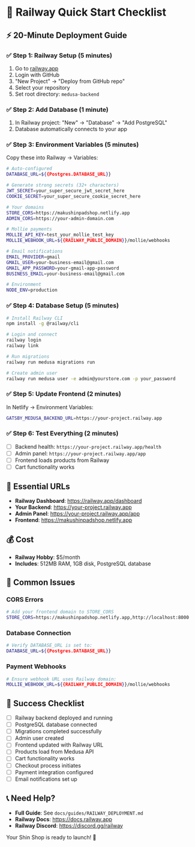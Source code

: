 # 🚂 Railway Quick Start Checklist

## ⚡ **20-Minute Deployment Guide**

### **✅ Step 1: Railway Setup (5 minutes)**
1. Go to [railway.app](https://railway.app)
2. Login with GitHub
3. "New Project" → "Deploy from GitHub repo"
4. Select your repository
5. Set root directory: `medusa-backend`

### **✅ Step 2: Add Database (1 minute)**
1. In Railway project: "New" → "Database" → "Add PostgreSQL"
2. Database automatically connects to your app

### **✅ Step 3: Environment Variables (5 minutes)**
Copy these into Railway → Variables:

```bash
# Auto-configured
DATABASE_URL=${{Postgres.DATABASE_URL}}

# Generate strong secrets (32+ characters)
JWT_SECRET=your_super_secure_jwt_secret_here
COOKIE_SECRET=your_super_secure_cookie_secret_here

# Your domains
STORE_CORS=https://makushinpadshop.netlify.app
ADMIN_CORS=https://your-admin-domain.com

# Mollie payments
MOLLIE_API_KEY=test_your_mollie_test_key
MOLLIE_WEBHOOK_URL=${{RAILWAY_PUBLIC_DOMAIN}}/mollie/webhooks

# Email notifications
EMAIL_PROVIDER=gmail
GMAIL_USER=your-business-email@gmail.com
GMAIL_APP_PASSWORD=your-gmail-app-password
BUSINESS_EMAIL=your-business-email@gmail.com

# Environment
NODE_ENV=production
```

### **✅ Step 4: Database Setup (5 minutes)**
```bash
# Install Railway CLI
npm install -g @railway/cli

# Login and connect
railway login
railway link

# Run migrations
railway run medusa migrations run

# Create admin user
railway run medusa user -e admin@yourstore.com -p your_password
```

### **✅ Step 5: Update Frontend (2 minutes)**
In Netlify → Environment Variables:
```bash
GATSBY_MEDUSA_BACKEND_URL=https://your-project.railway.app
```

### **✅ Step 6: Test Everything (2 minutes)**
- [ ] Backend health: `https://your-project.railway.app/health`
- [ ] Admin panel: `https://your-project.railway.app/app`
- [ ] Frontend loads products from Railway
- [ ] Cart functionality works

## 🎯 **Essential URLs**
- **Railway Dashboard**: https://railway.app/dashboard
- **Your Backend**: https://your-project.railway.app
- **Admin Panel**: https://your-project.railway.app/app
- **Frontend**: https://makushinpadshop.netlify.app

## 💰 **Cost**
- **Railway Hobby**: $5/month
- **Includes**: 512MB RAM, 1GB disk, PostgreSQL database

## 🚨 **Common Issues**

### **CORS Errors**
```bash
# Add your frontend domain to STORE_CORS
STORE_CORS=https://makushinpadshop.netlify.app,http://localhost:8000
```

### **Database Connection**
```bash
# Verify DATABASE_URL is set to:
DATABASE_URL=${{Postgres.DATABASE_URL}}
```

### **Payment Webhooks**
```bash
# Ensure webhook URL uses Railway domain:
MOLLIE_WEBHOOK_URL=${{RAILWAY_PUBLIC_DOMAIN}}/mollie/webhooks
```

## 🎉 **Success Checklist**
- [ ] Railway backend deployed and running
- [ ] PostgreSQL database connected
- [ ] Migrations completed successfully
- [ ] Admin user created
- [ ] Frontend updated with Railway URL
- [ ] Products load from Medusa API
- [ ] Cart functionality works
- [ ] Checkout process initiates
- [ ] Payment integration configured
- [ ] Email notifications set up

## 📞 **Need Help?**
- **Full Guide**: See `docs/guides/RAILWAY_DEPLOYMENT.md`
- **Railway Docs**: https://docs.railway.app
- **Railway Discord**: https://discord.gg/railway

Your Shin Shop is ready to launch! 🚀
